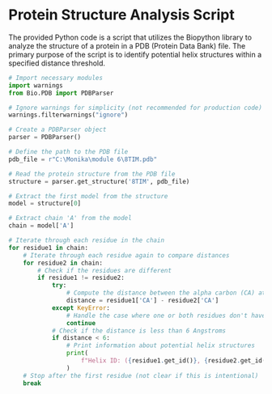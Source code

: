 # Protein Structure Analysis Script

The provided Python code is a script that utilizes the Biopython library to analyze the structure of a protein in a PDB (Protein Data Bank) file. The primary purpose of the script is to identify potential helix structures within a specified distance threshold.

```python
# Import necessary modules
import warnings
from Bio.PDB import PDBParser

# Ignore warnings for simplicity (not recommended for production code)
warnings.filterwarnings("ignore")

# Create a PDBParser object
parser = PDBParser()

# Define the path to the PDB file
pdb_file = r"C:\Monika\module 6\8TIM.pdb"

# Read the protein structure from the PDB file
structure = parser.get_structure('8TIM', pdb_file)

# Extract the first model from the structure
model = structure[0]

# Extract chain 'A' from the model
chain = model['A']

# Iterate through each residue in the chain
for residue1 in chain:
    # Iterate through each residue again to compare distances
    for residue2 in chain:
        # Check if the residues are different
        if residue1 != residue2:
            try:
                # Compute the distance between the alpha carbon (CA) atoms of two residues
                distance = residue1['CA'] - residue2['CA']
            except KeyError:
                # Handle the case where one or both residues don't have a CA atom (e.g., for H_NAG)
                continue
            # Check if the distance is less than 6 Angstroms
            if distance < 6:
                # Print information about potential helix structures
                print(
                    f"Helix ID: ({residue1.get_id()}, {residue2.get_id()}), Distance: {distance:.3f} Å"
                )
    # Stop after the first residue (not clear if this is intentional)
    break
